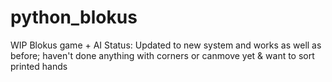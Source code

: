# python_blokus
WIP Blokus game + AI 
Status: Updated to new system and works as well as before; haven't done anything with corners or canmove yet & want to sort printed hands
